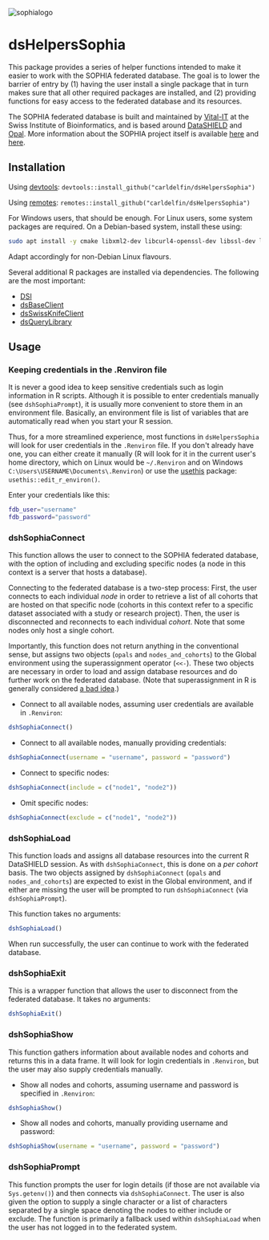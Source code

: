 ![sophialogo](https://www.imi.europa.eu/sites/default/files/projects/logos/SOPHIA_logo.png)

# dsHelpersSophia

This package provides a series of helper functions intended to make it easier to work with the SOPHIA federated database. The goal is to lower the barrier of entry by (1) having the user install a single package that in turn makes sure that all other required packages are installed, and (2) providing functions for easy access to the federated database and its resources. 

The SOPHIA federated database is built and maintained by [Vital-IT](https://www.sib.swiss/vital-it) at the Swiss Institute of Bioinformatics, and is based around [DataSHIELD](https://www.datashield.org/) and [Opal](https://www.obiba.org/pages/products/opal/). More information about the SOPHIA project itself is available [here](https://www.imi.europa.eu/projects-results/project-factsheets/sophia) and [here](https://imisophia.eu/).

## Installation 

Using [devtools](https://devtools.r-lib.org/): `devtools::install_github("carldelfin/dsHelpersSophia")`

Using [remotes](https://remotes.r-lib.org/): `remotes::install_github("carldelfin/dsHelpersSophia")`

For Windows users, that should be enough. For Linux users, some system packages are required. On a Debian-based system, install these using:

```bash
sudo apt install -y cmake libxml2-dev libcurl4-openssl-dev libssl-dev libfontconfig1-dev libharfbuzz-dev libfribidi-dev libfreetype6-dev libpng-dev libtiff5-dev libjpeg-dev
```

Adapt accordingly for non-Debian Linux flavours.

Several additional R packages are installed via dependencies. The following are the most important:

* [DSI](https://datashield.github.io/DSI/)
* [dsBaseClient](https://github.com/datashield/dsBaseClient)
* [dsSwissKnifeClient](https://github.com/sib-swiss/dsSwissKnifeClient)
* [dsQueryLibrary](https://github.com/sib-swiss/dsQueryLibrary)

## Usage

### Keeping credentials in the .Renviron file

It is never a good idea to keep sensitive credentials such as login information in R scripts. Although it is possible to enter credentials manually (see `dshSophiaPrompt`), it is usually more convenient to store them in an environment file. Basically, an environment file is list of variables that are automatically read when you start your R session. 

Thus, for a more streamlined experience, most functions in `dsHelpersSophia` will look for user credentials in the `.Renviron` file. If you don't already have one, you can either create it manually (R will look for it in the current user's home directory, which on Linux would be `~/.Renviron` and on Windows `C:\Users\USERNAME\Documents\.Renviron`) or use the [usethis](https://usethis.r-lib.org/) package: `usethis::edit_r_environ()`.

Enter your credentials like this:

```bash
fdb_user="username"
fdb_password="password"
```

### dshSophiaConnect

This function allows the user to connect to the SOPHIA federated database, with the option of including and excluding specific nodes (a node in this context is a server that hosts a database). 

Connecting to the federated database is a two-step process: First, the user connects to each individual *node* in order to retrieve a list of all cohorts that are hosted on that specific node (cohorts in this context refer to a specific dataset associated with a study or research project). Then, the user is disconnected and reconnects to each individual *cohort*. Note that some nodes only host a single cohort.

Importantly, this function does not return anything in the conventional sense, but assigns two objects (`opals` and `nodes_and_cohorts`) to the Global environment using the superassignment operator (`<<-`). These two objects are necessary in order to load and assign database resources and do further work on the federated database. (Note that superassignment in R is generally considered [a bad idea](https://raw-r.org/superassignment.php).)

* Connect to all available nodes, assuming user credentials are available in `.Renviron`:

```R
dshSophiaConnect()
```

* Connect to all available nodes, manually providing credentials:

```R
dshSophiaConnect(username = "username", password = "password")
```

* Connect to specific nodes:

```R
dshSophiaConnect(include = c("node1", "node2"))
```

* Omit specific nodes:

```R
dshSophiaConnect(exclude = c("node1", "node2"))
```

### dshSophiaLoad

This function loads and assigns all database resources into the current R DataSHIELD session. As with `dshSophiaConnect`, this is done on a *per cohort* basis. The two objects assigned by `dshSophiaConnect` (`opals` and `nodes_and_cohorts`) are expected to exist in the Global environment, and if either are missing the user will be prompted to run `dshSophiaConnect` (via `dshSophiaPrompt`).

This function takes no arguments:

```R
dshSophiaLoad()
```

When run successfully, the user can continue to work with the federated database.

### dshSophiaExit

This is a wrapper function that allows the user to disconnect from the federated database. It takes no arguments:

```R
dshSophiaExit()
```

### dshSophiaShow

This function gathers information about available nodes and cohorts and returns this in a data frame. It will look for login credentials in `.Renviron`, but the user may also supply credentials manually.

* Show all nodes and cohorts, assuming username and password is specified in `.Renviron`:

```R
dshSophiaShow()
```

* Show all nodes and cohorts, manually providing username and password:
```R
dshSophiaShow(username = "username", password = "password")
```

### dshSophiaPrompt

This function prompts the user for login details (if those are not available via `Sys.getenv()`) and then connects via `dshSophiaConnect`. The user is also given the option to supply a single character or a list of characters separated by a single space denoting the nodes to either include or exclude. The function is primarily a fallback used within `dshSophiaLoad` when the user has not logged in to the federated system. 
